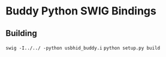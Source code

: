 # Buddy Python SWIG Bindings

## Building

`swig -I../../ -python usbhid_buddy.i`
`python setup.py build`